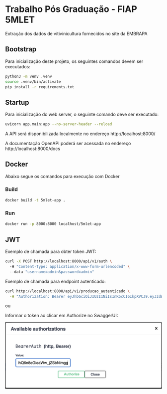 # Trabalho Pós Graduação - FIAP 5MLET

Extração dos dados de vitivinicultura fornecidos no site da EMBRAPA

## Bootstrap

Para inicialização deste projeto, os seguintes comandos devem ser executados:

```bash
python3 -m venv .venv
source .venv/bin/activate
pip install -r requirements.txt
```

## Startup

Para inicialização do web server, o seguinte comando deve ser executado:

```bash
uvicorn app.main:app --no-server-header --reload
```

A API será disponibilizada localmente no endereço http://localhost:8000/

A documentação OpenAPI poderá ser acessada no endereço http://localhost:8000/docs

## Docker

Abaixo segue os comandos para execução com Docker

### Build

```bash
docker build -t 5mlet-app .
```

### Run

```bash
docker run -p 8000:8000 localhost/5mlet-app
```

## JWT

Exemplo de chamada para obter token JWT:
```bash
curl -X POST http://localhost:8000/api/v1/auth \        
  -H "Content-Type: application/x-www-form-urlencoded" \                                                                                                
  --data "username=admin&password=admin"
```

Exemplo de chamada para endpoint autenticado:
```bash
curl http://localhost:8000/api/v1/producao_autenticado \
  -H "Authorization: Bearer eyJhbGciOiJIUzI1NiIsInR5cCI6IkpXVCJ9.eyJzdWIiOiJhZG1pbiIsImV4cCI6MTc0NTk1NzI2Mn0.C4W8ApBMQCNpSdpJqul06vFr11JvYQ23drdPF6dRBLc"
```

ou

Informar o token ao clicar em Authorize no SwaggerUI:

![Swagger Authorize](assets/images/authorize.png)
